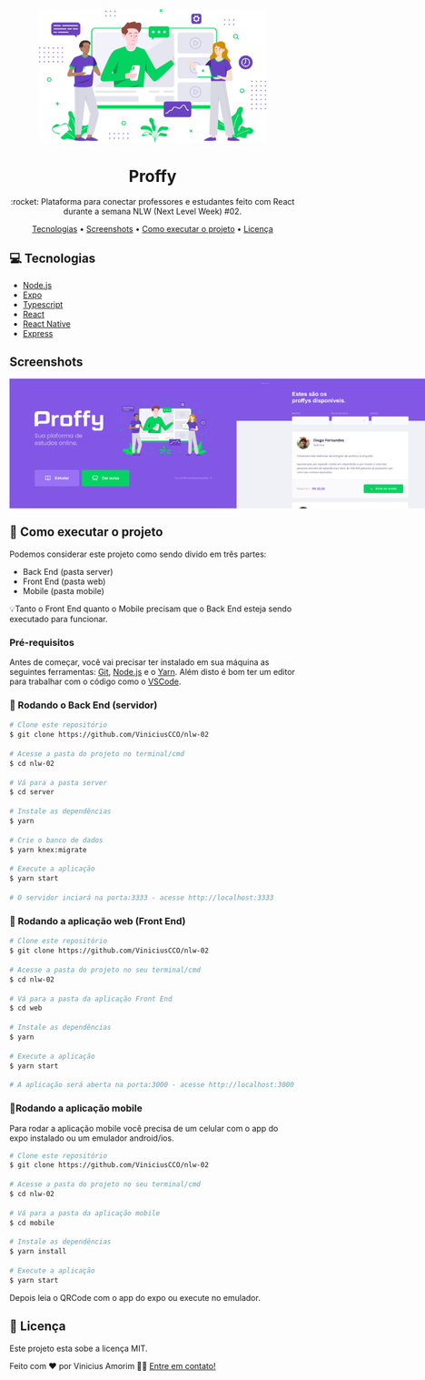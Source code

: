 <p align="center">
   <img src="https://github.com/ViniciusCCO/nlw-02/blob/master/assets/landing.svg" alt="Turma" width="400px"/>   
</p>

<h1 align="center">Proffy</h1>
<p align="center">:rocket: Plataforma para conectar professores e estudantes feito com React durante a semana NLW (Next Level Week) #02.</p>

<p align="center">
 <a href="#computer-Tecnologias">Tecnologias</a> •
 <a href="#Screenshots">Screenshots</a> • 
 <a href="#rocket-Como-executar-o-projeto">Como executar o projeto</a> • 
 <a href="#memo-licença">Licença</a>
</p>

## :computer: Tecnologias
<ul>
  <li><a href="https://nodejs.org/">Node.js</a></li>
  <li><a href="https://expo.io/">Expo</a></li>
  <li><a href="https://www.typescriptlang.org/">Typescript</a></li>
  <li><a href="https://reactjs.org/">React</a></li>
  <li><a href="https://reactnative.dev/">React Native</a></li>
  <li><a href="https://expressjs.com/en/api.html#express">Express</a></li>
</ul>

## Screenshots
<div style="display: flex; flex-direction: 'row'; align-items: 'center';">
   <img src="https://github.com/ViniciusCCO/nlw-02/blob/master/assets/web-landing.png" width="400px">
   <img src="https://github.com/ViniciusCCO/nlw-02/blob/master/assets/web-list.png" width="400px">
</div>

## :rocket: Como executar o projeto

<p>Podemos considerar este projeto como sendo divido em três partes:</p>
<ul>
  <li>Back End (pasta server)</li>
  <li>Front End (pasta web)</li>
  <li>Mobile (pasta mobile)</li>
</ul>

<p>💡Tanto o Front End quanto o Mobile precisam que o Back End esteja sendo executado para funcionar.</p>

### Pré-requisitos

<p>Antes de começar, você vai precisar ter instalado em sua máquina as seguintes ferramentas:
<a href="https://git-scm.com">Git</a>, <a href="https://nodejs.org/">Node.js</a> e o <a href="https://yarnpkg.com/">Yarn</a>. 
Além disto é bom ter um editor para trabalhar com o código como o <a href="https://code.visualstudio.com/">VSCode</a>.</p>

### 🎲 Rodando o Back End (servidor)

```bash
# Clone este repositório
$ git clone https://github.com/ViniciusCCO/nlw-02

# Acesse a pasta do projeto no terminal/cmd
$ cd nlw-02

# Vá para a pasta server
$ cd server

# Instale as dependências
$ yarn

# Crie o banco de dados
$ yarn knex:migrate

# Execute a aplicação
$ yarn start

# O servidor inciará na porta:3333 - acesse http://localhost:3333 
```

### 🧭 Rodando a aplicação web (Front End)

```bash
# Clone este repositório
$ git clone https://github.com/ViniciusCCO/nlw-02

# Acesse a pasta do projeto no seu terminal/cmd
$ cd nlw-02

# Vá para a pasta da aplicação Front End
$ cd web

# Instale as dependências
$ yarn

# Execute a aplicação
$ yarn start

# A aplicação será aberta na porta:3000 - acesse http://localhost:3000
```

### 📱Rodando a aplicação mobile

<p>Para rodar a aplicação mobile você precisa de um celular com o app do expo instalado ou um emulador android/ios.</p>

```bash
# Clone este repositório
$ git clone https://github.com/ViniciusCCO/nlw-02

# Acesse a pasta do projeto no seu terminal/cmd
$ cd nlw-02

# Vá para a pasta da aplicação mobile
$ cd mobile

# Instale as dependências
$ yarn install

# Execute a aplicação
$ yarn start
```
<p>Depois leia o QRCode com o app do expo ou execute no emulador.</p>

## :memo: Licença

Este projeto esta sobe a licença MIT.

Feito com ❤️ por Vinicius Amorim 👋🏽 [Entre em contato!](https://www.linkedin.com/in/vinicius-amorim-6505/)
